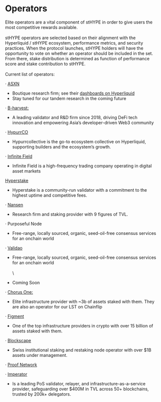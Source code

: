 # Operators

Elite operators are a vital component of stHYPE in order to give users the most competitive rewards available.\
\
stHYPE operators are selected based on their alignment with the Hyperliquid / stHYPE ecosystem, performance metrics, and security practices. When the protocol launches, stHYPE holders will have the opportunity to vote on whether an operator should be included in the set. From there, stake distribution is determined as function of performance score and stake contribution to stHYPE.\
\
Current list of operators:



·  [ASXN](https://asxn.xyz/)

* Boutique research firm; see their [dashboards on Hyperliquid](https://hyperliquid.asxn.xyz)
* Stay tuned for our tandem research in the coming future

·  [B-harvest:](https://bharvest.io)

* A leading validator and R\&D firm since 2018, driving DeFi tech innovation and empowering Asia’s developer-driven Web3 community

·  [HypurrCO](https://www.hypurr.co/)

* Hypurrcollective is the go-to ecosystem collective on Hyperliquid, supporting builders and the ecosystem’s growth.

·  [I](https://www.imperator.co/)[nfinite Field](https://www.infinitefield.xyz/)

* Infinite Field is a high-frequency trading company operating in digital asset markets

&#x20; [Hyperstake](https://x.com/HyperStakeX)

* Hyperstake is a community-run validator with a commitment to the highest uptime and competitive fees.

·  [Nansen](https://www.nansen.ai/)

* Research firm and staking provider with 9 figures of TVL.&#x20;

·  Purposeful Node

* Free-range, locally sourced, organic, seed-oil-free consensus services for an onchain world

·  [Validao](https://validao.xyz/)

* Free-range, locally sourced, organic, seed-oil-free consensus services for an onchain world\
  \
  \

* Coming Soon

·  [Chorus One:](https://chorus.one/)

* Elite infrastructure provider with \~3b of assets staked with them. They are also an operator for our LST on Chainflip

·  [Figment](https://figment.io/)

* One of the top infrastructure providers in crypto with over 15 billion of assets staked with them.

·  [Blockscape](https://blockscape.network/)

* Swiss institutional staking and restaking node operator with over $1B assets under management.

·  [Proof Network](https://www.proofgroup.xyz)

·  [Imperator](https://www.imperator.co/)

* Is a leading PoS validator, relayer, and infrastructure-as-a-service provider, safeguarding over $400M in TVL across 50+ blockchains, trusted by 200k+ delegators.
